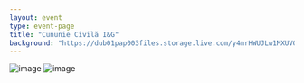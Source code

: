 ```yaml
---
layout: event
type: event-page
title: "Cununie Civilă I&G"
background: "https://dub01pap003files.storage.live.com/y4mrHWUJLw1MXUVQl9K1wiZ8BjEiS28jSjzVD_wRYAcAQVqn62wfdWjd1rYsweaTJ2x43mEjbYyIYLAJAhkr-SO0P6IB5oUmIavKWv8bR3nf5Kr4yVCg0f0hFT96zfKfHAKhCdEAy2gCFOkZ6FcYXC9XktfK8WXXWKly4CSWmfd5KElYgfuWUfdwGoOyAnB9xqD?width=2000&height=1335&cropmode=none"
---
```


![image](https://dub01pap003files.storage.live.com/y4mrHWUJLw1MXUVQl9K1wiZ8BjEiS28jSjzVD_wRYAcAQVqn62wfdWjd1rYsweaTJ2x43mEjbYyIYLAJAhkr-SO0P6IB5oUmIavKWv8bR3nf5Kr4yVCg0f0hFT96zfKfHAKhCdEAy2gCFOkZ6FcYXC9XktfK8WXXWKly4CSWmfd5KElYgfuWUfdwGoOyAnB9xqD?width=2000&height=1335&cropmode=none)
![image](https://dub01pap003files.storage.live.com/y4mX7dX--gWlKXvEWa03jbGbLYkPxTbJljrYInSDp7lL9fEDVBYI734IW1wwKp2W1MJFqy7X4dO8SoPmMxGp1PqPzmtXKUWd7Tj9r47GfKR9KnzPr2WxKkkUuZWCT-UnmjQjdu7OjImoSafbXhAEw0RbzEpQuERJqnxsBdY8hXtB3txOBt2IfYgh4All_e_lUU-?width=2000&height=1335&cropmode=none)
